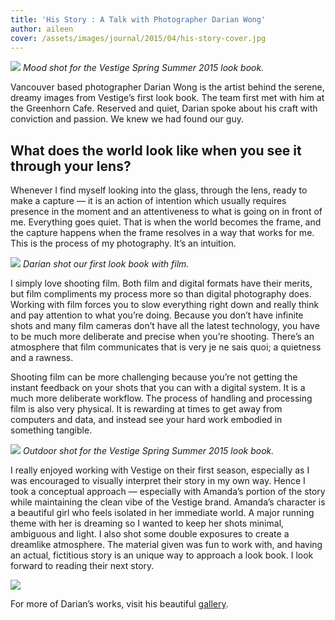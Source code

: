 ```yaml
---
title: 'His Story : A Talk with Photographer Darian Wong'
author: aileen
cover: /assets/images/journal/2015/04/his-story-cover.jpg
---
```


![](/assets/images/journal/2015/04/Dec-21-2014-VESTIGE-ROLL-1-400H-002.jpg)
*Mood shot for the Vestige Spring Summer 2015 look book.*

Vancouver based photographer Darian Wong is the artist behind the serene, dreamy images from Vestige’s first look book. The team first met with him at the Greenhorn Cafe. Reserved and quiet, Darian spoke about his craft with conviction and passion. We knew we had found our guy.

## What does the world look like when you see it through your lens?

Whenever I find myself looking into the glass, through the lens, ready to make a capture — it is an action of intention which usually requires presence in the moment and an attentiveness to what is going on in front of me. Everything goes quiet. That is when the world  becomes  the frame, and the capture happens when the frame resolves in a way that works for me. This is the process of my photography. It’s an intuition.

![](/assets/images/journal/2015/04/Screen-Shot-2015-04-15-at-9.29.22-pm.png)
*Darian shot our first look book with film.*

I simply love shooting film. Both film and digital formats have their merits, but film compliments my process more so than digital photography does. Working with film forces you to slow everything right down and really think and pay attention to what you’re doing. Because you don’t have infinite shots and many film cameras don’t have all the latest technology, you have to be much more deliberate and precise when you’re shooting. There’s an atmosphere that film communicates that is very je ne sais quoi; a quietness and a rawness.

Shooting film can be more challenging because you’re not getting the instant feedback on your shots that you can with a digital system. It is a much more deliberate workflow. The process of handling and processing film is also very physical. It is rewarding at times to get away from computers and data, and instead see your hard work embodied in something tangible.

![](/assets/images/journal/2015/04/Dec-29-2014-VESTIGE-ROLL-2-400H-008-004-small.jpg)
*Outdoor shot for the Vestige Spring Summer 2015 look book.*

I really enjoyed working with Vestige on their first season, especially as I was encouraged to visually interpret their story in my own way. Hence I took a conceptual approach —  especially with Amanda’s portion of the story while maintaining the clean vibe of the Vestige brand. Amanda’s character is a beautiful girl who feels isolated in her immediate world. A major running theme with her is dreaming so I wanted to keep her shots minimal, ambiguous and light. I also shot some double exposures to create a dreamlike atmosphere. The material given was fun to work with, and having an actual, fictitious story is an unique way to approach a look book. I look forward to reading their next story.

![](/assets/images/journal/2015/04/Screen-Shot-2015-04-15-at-10.54.22-pm.png)

For more of Darian’s works, visit his beautiful [gallery](http://www.waywardwanderer.com/).